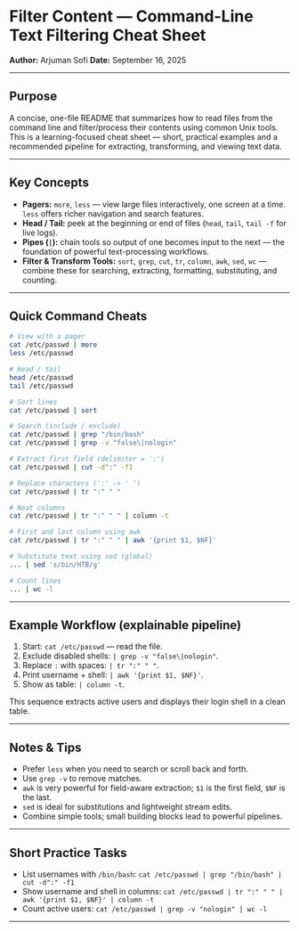 # Filter Content — Command-Line Text Filtering Cheat Sheet

**Author:** Arjuman Sofi
**Date:** September 16, 2025

---

## Purpose

A concise, one-file README that summarizes how to read files from the command line and filter/process their contents using common Unix tools. This is a learning-focused cheat sheet — short, practical examples and a recommended pipeline for extracting, transforming, and viewing text data.

---

## Key Concepts

* **Pagers:** `more`, `less` — view large files interactively, one screen at a time. `less` offers richer navigation and search features.
* **Head / Tail:** peek at the beginning or end of files (`head`, `tail`, `tail -f` for live logs).
* **Pipes (`|`):** chain tools so output of one becomes input to the next — the foundation of powerful text-processing workflows.
* **Filter & Transform Tools:** `sort`, `grep`, `cut`, `tr`, `column`, `awk`, `sed`, `wc` — combine these for searching, extracting, formatting, substituting, and counting.

---

## Quick Command Cheats

```bash
# View with a pager
cat /etc/passwd | more
less /etc/passwd

# Head / tail
head /etc/passwd
tail /etc/passwd

# Sort lines
cat /etc/passwd | sort

# Search (include / exclude)
cat /etc/passwd | grep "/bin/bash"
cat /etc/passwd | grep -v "false\|nologin"

# Extract first field (delimiter = ':')
cat /etc/passwd | cut -d":" -f1

# Replace characters (':' -> ' ')
cat /etc/passwd | tr ":" " "

# Neat columns
cat /etc/passwd | tr ":" " " | column -t

# First and last column using awk
cat /etc/passwd | tr ":" " " | awk '{print $1, $NF}'

# Substitute text using sed (global)
... | sed 's/bin/HTB/g'

# Count lines
... | wc -l
```

---

## Example Workflow (explainable pipeline)

1. Start: `cat /etc/passwd` — read the file.
2. Exclude disabled shells: `| grep -v "false\|nologin"`.
3. Replace `:` with spaces: `| tr ":" " "`.
4. Print username + shell: `| awk '{print $1, $NF}'`.
5. Show as table: `| column -t`.

This sequence extracts active users and displays their login shell in a clean table.

---

## Notes & Tips

* Prefer `less` when you need to search or scroll back and forth.
* Use `grep -v` to remove matches.
* `awk` is very powerful for field-aware extraction; `$1` is the first field, `$NF` is the last.
* `sed` is ideal for substitutions and lightweight stream edits.
* Combine simple tools; small building blocks lead to powerful pipelines.

---

## Short Practice Tasks

* List usernames with `/bin/bash`:  `cat /etc/passwd | grep "/bin/bash" | cut -d":" -f1`
* Show username and shell in columns:  `cat /etc/passwd | tr ":" " " | awk '{print $1, $NF}' | column -t`
* Count active users:  `cat /etc/passwd | grep -v "nologin" | wc -l`

---


